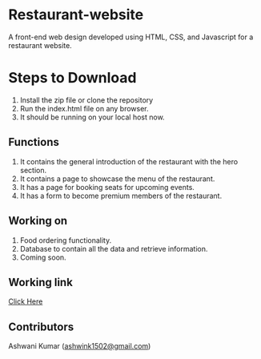 # Restaurant-website

A front-end web design developed using HTML, CSS, and Javascript for a restaurant website.

# Steps to Download
1. Install the zip file or clone the repository
2. Run the index.html file on any browser.
3. It should be running on your local host now.

## Functions
1. It contains the general introduction of the restaurant with the hero section.
2. It contains a page to showcase the menu of the restaurant.
3. It has a page for booking seats for upcoming events.
4. It has a form to become premium members of the restaurant.

## Working on 
1. Food ordering functionality.
2. Database to contain all the data and retrieve information.
3. Coming soon.
   
## Working link
[Click Here](https://themaharaja.netlify.app/)

## Contributors
Ashwani Kumar (ashwink1502@gmail.com)
